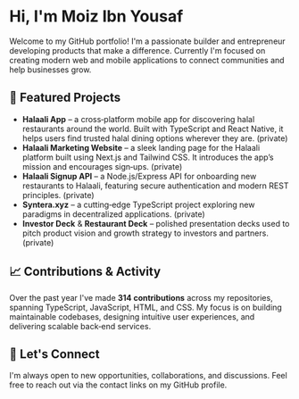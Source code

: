 # Hi, I'm Moiz Ibn Yousaf  

Welcome to my GitHub portfolio! I'm a passionate builder and entrepreneur developing products that make a difference. Currently I'm focused on creating modern web and mobile applications to connect communities and help businesses grow.  

## 🚀 Featured Projects  

- **Halaali App** – a cross‑platform mobile app for discovering halal restaurants around the world. Built with TypeScript and React Native, it helps users find trusted halal dining options wherever they are. (private)  
- **Halaali Marketing Website** – a sleek landing page for the Halaali platform built using Next.js and Tailwind CSS. It introduces the app’s mission and encourages sign‑ups. (private)  
- **Halaali Signup API** – a Node.js/Express API for onboarding new restaurants to Halaali, featuring secure authentication and modern REST principles. (private)  
- **Syntera.xyz** – a cutting‑edge TypeScript project exploring new paradigms in decentralized applications. (private)  
- **Investor Deck** & **Restaurant Deck** – polished presentation decks used to pitch product vision and growth strategy to investors and partners. (private)  

## 📈 Contributions & Activity  

Over the past year I've made **314 contributions** across my repositories, spanning TypeScript, JavaScript, HTML, and CSS. My focus is on building maintainable codebases, designing intuitive user experiences, and delivering scalable back‑end services.  

## 💼 Let's Connect  

I'm always open to new opportunities, collaborations, and discussions. Feel free to reach out via the contact links on my GitHub profile.
